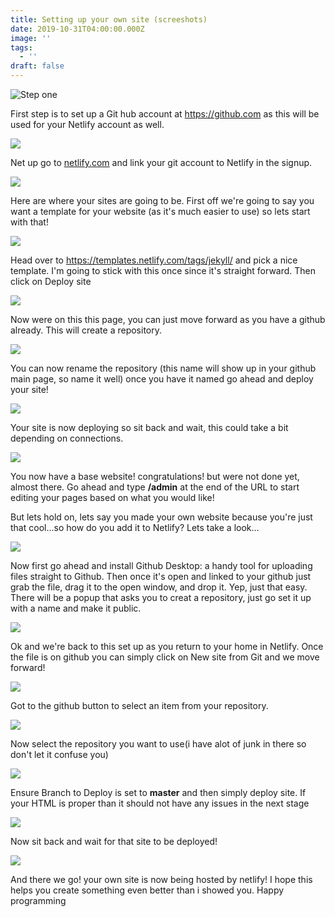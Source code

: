 ```yaml
---
title: Setting up your own site (screeshots)
date: 2019-10-31T04:00:00.000Z
image: ''
tags:
  - ''
draft: false
---
```











![](/images/set1.png "Step one")

First step is to set up a Git hub account at <https://github.com> as this will be used for your Netlify account as well.

![](/images/set2.png)

Net up go to [netlify.com](netlify.com) and link your git account to Netlify in the signup.

![](/images/set3.png)

Here are where your sites are going to be. First off we're going to say you want a template for your website (as it's much easier to use) so lets start with that!

![](/images/set6.1.png)

Head over to <https://templates.netlify.com/tags/jekyll/> and pick a nice template. I'm going to stick with this once since it's straight forward. Then click on Deploy site

![](/images/set6.2.png)

Now were on this this page, you can just move forward as you have a github already. This will create a repository.

![](/images/set6.3.png)

You can now rename the repository (this name will show up in your github main page, so name it well) once you have it named go ahead and deploy your site!

![](/images/set6.4.png)

Your site is now deploying so sit back and wait, this could take a bit depending on connections.

![](/images/set6.5.png)

You now have a base website! congratulations! but were not done yet, almost there. Go ahead and type **/admin** at the end of the URL to start editing your pages based on what you would like!

But lets hold on, lets say you made your own website because you're just that cool...so how do you add it to Netlify? Lets take a look...

![](/images/set3.1.png)

Now first go ahead and install Github Desktop: a handy tool for uploading files straight to Github. Then once it's open and linked to your github just grab the file, drag it to the open window, and drop it. Yep, just that easy. There will be a popup that asks you to creat a repository, just go set it up with a name and make it public.

![](/images/set3.png)

Ok and we're back to this set up as you return to your home in Netlify. Once the file is on github you can simply click on New site from Git and we move forward!

![](/images/set4.png)

Got to the github button to select an item from your repository.

![](/images/set5.png)

Now select the repository you want to use(i have alot of junk in there so don't let it confuse you)

![](/images/set6.png)

Ensure Branch to Deploy is set to **master** and then simply deploy site. If your HTML is proper than it should not have any issues in the next stage

![](/images/set7.png)

Now sit back and wait for that site to be deployed!

![](/images/set8.png)

And there we go! your own site is now being hosted by netlify! I hope this helps you create something even better than i showed you. Happy programming
